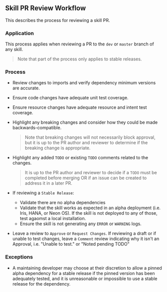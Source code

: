 ## Skill PR Review Workflow
This describes the process for reviewing a skill PR.

### Application
This process applies when reviewing a PR to the `dev` or `master` branch of any skill.
> Note that part of the process only applies to stable releases.

### Process
- Review changes to imports and verify dependency minimum versions are accurate.
- Ensure code changes have adequate unit test coverage.
- Ensure resource changes have adequate resource and intent test coverage.
- Highlight any breaking changes and consider how they could be made backwards-compatible.
  > Note that breaking changes will not necessarily block approval, but it is up to the
    PR author and reviewer to determine if the breaking change is appropriate.
- Highlight any added `TODO` or existing `TODO` comments related to the changes.
  > It is up to the PR author and reviewer to decide if a `TODO` must be completed
    before merging OR if an issue can be created to address it in a later PR.
- If reviewing a `Stable Release`:

    - Validate there are no alpha dependencies
    - Validate that the skill works as expected in an alpha deployment (i.e. Iris, HANA, or Neon OS).
      If the skill is not deployed to any of those, test agaomst a local installation.
    - Ensure the skill is not generating any `ERROR` or `WARNING` logs.

- Leave a review to `Approve` or `Request Changes`. If reviewing a draft or if unable to test 
  changes, leave a `Comment` review indicating why it isn't an Approval, 
  i.e. "Unable to test." or "Noted pending TODO"

### Exceptions
- A maintaining developer may choose at their discretion to allow a pinned alpha
  dependency for a stable release if the pinned version has been adequately 
  tested, and it is unreasonable or impossible to use a stable release for the
  dependency.